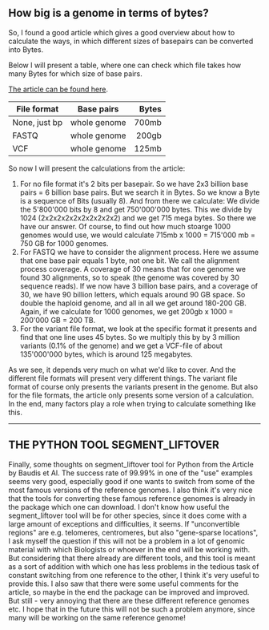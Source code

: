 ## How big is a genome in terms of bytes?

So, I found a good article which gives a good overview about how to calculate the ways, in which different sizes of basepairs can be converted into Bytes. 

Below I will present a table, where one can check which file takes how many Bytes for which size of base pairs. 


[The article can be found here](https://medium.com/precision-medicine/how-big-is-the-human-genome-e90caa3409b0). 


| File format   | Base pairs    | Bytes  |
| ------------- |:-------------:| -----:|
| None, just bp | whole genome  | 700mb |
| FASTQ         | whole genome  | 200gb |
| VCF           | whole genome  | 125mb |


So now I will present the calculations from the article:


1. For no file format it's 2 bits per basepair. So we have 2x3 billion base pairs = 6 billion base pairs. But we search it in Bytes. So we know a Byte is a sequence of Bits (usually 8). And from there we calculate: We divide the 5'800'000 bits by 8 and get 750'000'000 bytes. This we divide by 1024 (2x2x2x2x2x2x2x2x2x2) and we get 715 mega bytes. So there we have our answer. Of course, to find out how much stoarge 1000 genomes would use, we would calculate 715mb x 1000 = 715'000 mb = 750 GB for 1000 genomes.
2. For FASTQ we have to consider the alignment process. Here we assume that one base pair equals 1 byte, not one bit. We call the alignment process coverage. A coverage of 30 means that for one genome we found 30 alignments, so to speak (the genome was covered by 30 sequence reads). If we now have 3 billion base pairs, and a coverage of 30, we have 90 billion letters, which equals around 90 GB space. So double the haploid genome, and all in all we get around 180-200 GB. Again, if we calculate for 1000 genomes, we get 200gb x 1000 = 200'000 GB = 200 TB.
3. For the variant file format, we look at the specific format it presents and find that one line uses 45 bytes. So we multiply this by by 3 million variants (0.1% of the genome) and we get a VCF-file of about 135'000'000 bytes, which is around 125 megabytes. 

As we see, it depends very much on what we'd like to cover. And the different file formats will present very different things. The variant file format of course only presents the variants present in the genome. But also for the file formats, the article only presents some version of a calculation. In the end, many factors play a role when trying to calculate something like this.


----
## THE PYTHON TOOL SEGMENT_LIFTOVER

Finally, some thoughts on segment_liftover tool for Python from the Article by Baudis et Al. The success rate of 99.99% in one of the "use" examples seems very good, especially good if one wants to switch from some of the most famous versions of the reference genomes. I also think it's very nice that the tools for converting these famous reference genomes is already in the package which one can download. I don't know how useful the segment_liftover tool will be for other species, since it does come with a large amount of exceptions and difficulties, it seems. If "unconvertible regions" are e.g. telomeres, centromeres, but also "gene-sparse locations", I ask myself the question if this will not be a problem in a lot of genomic material with which Biologists or whoever in the end will be working with. 
But considering that there already are different tools, and this tool is meant as a sort of addition with which one has less problems in the tedious task of constant switching from one reference to the other, I think it's very useful to provide this. I also saw that there were some useful comments for the article, so maybe in the end the package can be improved and improved. But still - very annoying that there are these different reference genomes etc. I hope that in the future this will not be such a problem anymore, since many will be working on the same reference genome!
